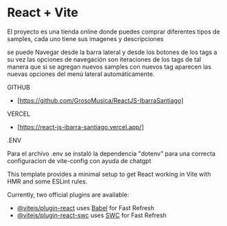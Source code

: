 # React + Vite

El proyecto es una tienda online donde puedes comprar diferentes tipos de samples, cada uno tiene sus imagenes y descripciones

se puede Navegar desde la barra lateral y desde los botones de los tags
a su vez las opciones de navegación son iteraciones de los tags de tal manera que si se agregan nuevos samples con nuevos tag aparecen las nuevas opciones del menú lateral automáticamente.


GITHUB

- [https://github.com/GrosoMusica/ReactJS-IbarraSantiago]


VERCEL

- [https://react-js-ibarra-santiago.vercel.app/]



.ENV

Para el archivo .env se instaló la dependencia "dotenv" para una correcta configuracion de vite-config con ayuda de chatgpt




This template provides a minimal setup to get React working in Vite with HMR and some ESLint rules.

Currently, two official plugins are available:

- [@vitejs/plugin-react](https://github.com/vitejs/vite-plugin-react/blob/main/packages/plugin-react/README.md) uses [Babel](https://babeljs.io/) for Fast Refresh
- [@vitejs/plugin-react-swc](https://github.com/vitejs/vite-plugin-react-swc) uses [SWC](https://swc.rs/) for Fast Refresh
